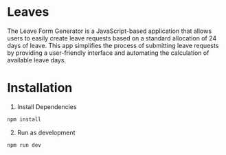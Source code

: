 # Leaves

The Leave Form Generator is a JavaScript-based application that allows users to easily create leave requests based on a standard allocation of 24 days of leave. This app simplifies the process of submitting leave requests by providing a user-friendly interface and automating the calculation of available leave days.

# Installation

1. Install Dependencies

```bash
npm install
```

2. Run as development

```bash
npm run dev
```
